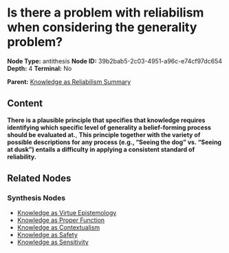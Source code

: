 # Is there a problem with reliabilism when considering the generality problem?

**Node Type:** antithesis
**Node ID:** 39b2bab5-2c03-4951-a96c-e74cf97dc654
**Depth:** 4
**Terminal:** No

**Parent:** [Knowledge as Reliabilism Summary](knowledge-as-reliabilism-summary-synthesis-a7e81b0d-a6ef-4f1a-9e2e-57947617f9ab.md)

## Content

**There is a plausible principle that specifies that knowledge requires identifying which specific level of generality a belief-forming process should be evaluated at.**, **This principle together with the variety of possible descriptions for any process (e.g., “Seeing the dog” vs. “Seeing at dusk”) entails a difficulty in applying a consistent standard of reliability.**

## Related Nodes

### Synthesis Nodes

- [Knowledge as Virtue Epistemology](knowledge-as-virtue-epistemology-synthesis-60cec26a-64b5-4a02-824b-76638ee09257.md)
- [Knowledge as Proper Function](knowledge-as-proper-function-synthesis-28b88588-30cb-4bd0-86b2-ec637023dc65.md)
- [Knowledge as Contextualism](knowledge-as-contextualism-synthesis-b5e21e60-c68e-48a0-848c-433dcc1197ae.md)
- [Knowledge as Safety](knowledge-as-safety-synthesis-143cc727-91ba-4ae0-aab2-5b3b20bcea32.md)
- [Knowledge as Sensitivity](knowledge-as-sensitivity-synthesis-1662a468-87b2-4fb2-bb27-2cdd066652af.md)
